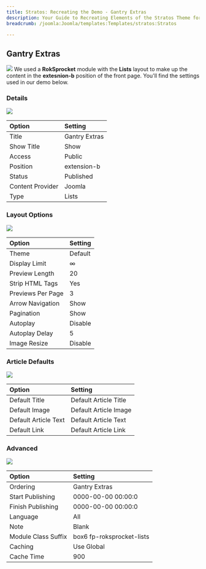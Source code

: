 ```yaml
---
title: Stratos: Recreating the Demo - Gantry Extras
description: Your Guide to Recreating Elements of the Stratos Theme for Joomla
breadcrumb: /joomla:Joomla/templates:Templates/stratos:Stratos

---
```


Gantry Extras
-----
![][extras1]
We used a **RokSprocket** module with the **Lists** layout to make up the content in the **extesnion-b** position of the front page. You'll find the settings used in our demo below.

### Details
![][extras2]

| Option | Setting |
|:------|:-------|
| Title | Gantry Extras |
| Show Title | Show |
| Access | Public |
| Position | extension-b |
| Status | Published |
| Content Provider | Joomla |
| Type | Lists |

### Layout Options
![][extras3]

| Option | Setting |
|:------|:-------|
| Theme | Default |
| Display Limit | ∞ |
| Preview Length | 20 |
| Strip HTML Tags | Yes |
| Previews Per Page | 3 |
| Arrow Navigation | Show |
| Pagination | Show |
| Autoplay | Disable |
| Autoplay Delay | 5 |
| Image Resize | Disable |

### Article Defaults
![][extras4]

| Option | Setting |
|:------|:-------|
| Default Title | Default Article Title |
| Default Image | Default Article Image|
| Default Article Text | Default Article Text |
| Default Link | Default Article Link |

### Advanced
![][extras5]

| Option | Setting |
|:------|:-------|
| Ordering | Gantry Extras |
| Start Publishing | 0000-00-00 00:00:0 |
| Finish Publishing | 0000-00-00 00:00:0 |
| Language | All |
| Note | Blank |
| Module Class Suffix | box6 fp-roksprocket-lists |
| Caching | Use Global |
| Cache Time | 900 |

[extras1]: assets/extras_1.jpeg
[extras2]: assets/extras_2.jpeg
[extras3]: assets/extras_3.jpeg
[extras4]: assets/extras_4.jpeg
[extras5]: assets/extras_5.jpeg